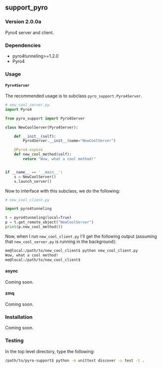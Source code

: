 ## support_pyro
### Version 2.0.0a

Pyro4 server and client.

### Dependencies

- pyro4tunneling>=1.2.0
- Pyro4

### Usage

#### `Pyro4Server`

The recommended usage is to subclass `pyro_support.Pyro4Server`.

```python
# new_cool_server.py
import Pyro4

from pyro_support import Pyro4Server

class NewCoolServer(Pyro4Server):

    def __init__(self):
        Pyro4Server.__init__(name="NewCoolServer")

    @Pyro4.expose
    def new_cool_method(self):
        return "Wow, what a cool method!"


if __name__ == '__main__':
    s = NewCoolServer()
    s.launch_server()
```

Now to interface with this subclass, we do the following:

```python
# new_cool_client.py

import pyro4tunneling

t = pyro4tunneling(local=True)
p = t.get_remote_object("NewCoolServer")
print(p.new_cool_method())
```

Now, when I run `new_cool_client.py` I'll get the following output
(assuming that `new_cool_server.py` is running in the background):

```bash
me@local:/path/to/new_cool_client$ python new_cool_client.py
Wow, what a cool method!
me@local:/path/to/new_cool_client$
```

#### async

Coming soon.

#### zmq

Coming soon.

### Installation

Coming soon.

### Testing

In the top level directory, type the following:

```bash
/path/to/pyro-support$ python -m unittest discover -s test -t .
```
